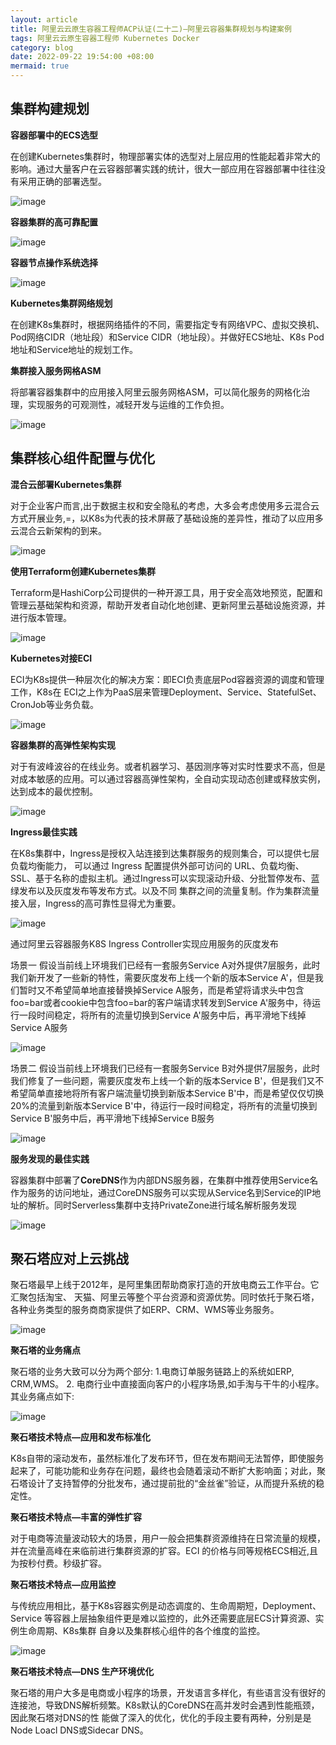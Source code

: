 ```yaml
---
layout: article
title: 阿里云云原生容器工程师ACP认证(二十二)—阿里云容器集群规划与构建案例
tags: 阿里云云原生容器工程师 Kubernetes Docker
category: blog
date: 2022-09-22 19:54:00 +08:00
mermaid: true
---
```


## 集群构建规划

**容器部署中的ECS选型**

在创建Kubernetes集群时，物理部署实体的选型对上层应用的性能起着非常大的影响。通过大量客户在云容器部署实践的统计，很大一部应用在容器部署中往往没有采用正确的部署选型。

![image](https://github.com/yutao517/yutao517.github.io/assets/62100249/67590a25-a9b1-4408-8696-e5f368b6e550)

**容器集群的高可靠配置**

![image](https://github.com/yutao517/yutao517.github.io/assets/62100249/2263dde3-21e2-40ef-aefb-c0f2be2e4501)

**容器节点操作系统选择**

![image](https://github.com/yutao517/yutao517.github.io/assets/62100249/2b68b128-4d8a-4149-8b71-e107caf4a6af)

**Kubernetes集群网络规划**

在创建K8s集群时，根据网络插件的不同，需要指定专有网络VPC、虚拟交换机、Pod网络CIDR（地址段）和Service CIDR（地址段）。并做好ECS地址、K8s Pod地址和Service地址的规划工作。

**集群接入服务网格ASM**

将部署容器集群中的应用接入阿里云服务网格ASM，可以简化服务的网格化治理，实现服务的可观测性，减轻开发与运维的工作负担。

![image](https://github.com/yutao517/yutao517.github.io/assets/62100249/41dc7e49-0a81-49ab-afb8-783c3645895c)

## 集群核心组件配置与优化

**混合云部署Kubernetes集群**

对于企业客户而言,出于数据主权和安全隐私的考虑，大多会考虑使用多云混合云方式开展业务,=，以K8s为代表的技术屏蔽了基础设施的差异性，推动了以应用多云混合云新架构的到来。

![image](https://github.com/yutao517/yutao517.github.io/assets/62100249/d2c30f3c-999e-40fd-950e-a7bd0fce6793)

**使用Terraform创建Kubernetes集群**

Terraform是HashiCorp公司提供的一种开源工具，用于安全高效地预览，配置和管理云基础架构和资源，帮助开发者自动化地创建、更新阿里云基础设施资源，并进行版本管理。

![image](https://github.com/yutao517/yutao517.github.io/assets/62100249/4c00d82b-05d6-4c6b-afd5-c01caaf93c0c)

**Kubernetes对接ECI**

ECI为K8s提供一种层次化的解决方案：即ECI负责底层Pod容器资源的调度和管理工作，K8s在 ECI之上作为PaaS层来管理Deployment、Service、StatefulSet、 CronJob等业务负载。

![image](https://github.com/yutao517/yutao517.github.io/assets/62100249/08267e92-d4a8-4bae-a7ad-8bbfa8921e30)

**容器集群的高弹性架构实现**

对于有波峰波谷的在线业务。或者机器学习、基因测序等对实时性要求不高，但是对成本敏感的应用。可以通过容器高弹性架构，全自动实现动态创建或释放实例，达到成本的最优控制。

![image](https://github.com/yutao517/yutao517.github.io/assets/62100249/024f468b-fef2-40fa-b850-b5ce190f5df6)

**Ingress最佳实践**

在K8s集群中，Ingress是授权入站连接到达集群服务的规则集合，可以提供七层负载均衡能力， 可以通过 Ingress 配置提供外部可访问的 URL、负载均衡、SSL、基于名称的虚拟主机。通过Ingress可以实现滚动升级、分批暂停发布、蓝绿发布以及灰度发布等发布方式。以及不同 集群之间的流量复制。作为集群流量接入层，Ingress的高可靠性显得尤为重要。

![image](https://github.com/yutao517/yutao517.github.io/assets/62100249/f2d0626f-155f-4aa6-aec6-929c7b67c093)

通过阿里云容器服务K8S Ingress Controller实现应用服务的灰度发布

场景一
假设当前线上环境我们已经有一套服务Service A对外提供7层服务，此时我们新开发了一些新的特性，需要灰度发布上线一个新的版本Service A'，但是我们暂时又不希望简单地直接替换掉Service A服务，而是希望将请求头中包含foo=bar或者cookie中包含foo=bar的客户端请求转发到Service A'服务中，待运行一段时间稳定，将所有的流量切换到Service A'服务中后，再平滑地下线掉Service A服务

![image](https://github.com/yutao517/yutao517.github.io/assets/62100249/365e912c-1168-44d1-8a31-dae86583f83d)

场景二
假设当前线上环境我们已经有一套服务Service B对外提供7层服务，此时我们修复了一些问题，需要灰度发布上线一个新的版本Service B'，但是我们又不希望简单直接地将所有客户端流量切换到新版本Service B'中，而是希望仅仅切换20%的流量到新版本Service B'中，待运行一段时间稳定，将所有的流量切换到Service B'服务中后，再平滑地下线掉Service B服务

![image](https://github.com/yutao517/yutao517.github.io/assets/62100249/99d43664-36a7-42de-9dc5-8b8dcda155a8)

**服务发现的最佳实践**

容器集群中部署了**CoreDNS**作为内部DNS服务器，在集群中推荐使用Service名作为服务的访问地址，通过CoreDNS服务可以实现从Service名到Service的IP地址的解析。同时Serverless集群中支持PrivateZone进行域名解析服务发现

![image](https://github.com/yutao517/yutao517.github.io/assets/62100249/a84e42fc-c13c-4934-99f6-cc00d5824f53)

## 聚石塔应对上云挑战
聚石塔最早上线于2012年，是阿里集团帮助商家打造的开放电商云工作平台。它汇聚包括淘宝、 天猫、阿里云等整个平台资源和资源优势。同时依托于聚石塔，各种业务类型的服务商商家提供了如ERP、CRM、WMS等业务服务。

![image](https://github.com/yutao517/yutao517.github.io/assets/62100249/f7b3f6f8-9faf-43f9-8fb4-bc7fe02d7e13)

**聚石塔的业务痛点**


聚石塔的业务大致可以分为两个部分: 1.电商订单服务链路上的系统如ERP, CRM,WMS。 2. 电商行业中直接面向客户的小程序场景,如手淘与干牛的小程序。其业务痛点如下:

![image](https://github.com/yutao517/yutao517.github.io/assets/62100249/bfc57dd6-6378-4b60-87c4-02a186fcd4fd)

**聚石塔技术特点—应用和发布标准化**

K8s自带的滚动发布，虽然标准化了发布环节，但在发布期间无法暂停，即使服务起来了，可能功能和业务存在问题，最终也会随着滚动不断扩大影响面；对此，聚石塔设计了支持暂停的分批发布，通过提前批的“金丝雀”验证，从而提升系统的稳定性。

**聚石塔技术特点—丰富的弹性扩容**

对于电商等流量波动较大的场景，用户一般会把集群资源维持在日常流量的规模，并在流量高峰在来临前进行集群资源的扩容。ECI 的价格与同等规格ECS相近,且为按秒付费。秒级扩容。

**聚石塔技术特点—应用监控**

与传统应用相比，基于K8s容器实例是动态调度的、生命周期短，Deployment、Service 等容器上层抽象组件更是难以监控的，此外还需要底层ECS计算资源、实例生命周期、K8s集群 自身以及集群核心组件的各个维度的监控。

![image](https://github.com/yutao517/yutao517.github.io/assets/62100249/d45a9a4b-f3c0-485c-a052-496067da9f0d)

**聚石塔技术特点—DNS 生产环境优化**

聚石塔的用户大多是电商或小程序的场景，开发语言多样化，有些语言没有很好的连接池，导致DNS解析频繁。K8s默认的CoreDNS在高并发时会遇到性能瓶颈，因此聚石塔对DNS的性 能做了深入的优化，优化的手段主要有两种，分别是是Node Loacl DNS或Sidecar DNS。
